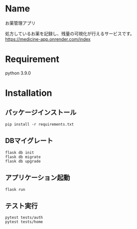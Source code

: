 # Name

お薬管理アプリ

処方しているお薬を記録し、残量の可視化が行えるサービスです。
https://medicine-app.onrender.com/index

# Requirement

python 3.9.0

# Installation
## パッケージインストール
```
pip install -r requirements.txt
```
## DBマイグレート
```
flask db init
flask db migrate
flask db upgrade
```

## アプリケーション起動
```
flask run
```

## テスト実行
```
pytest tests/auth
pytest tests/home
```